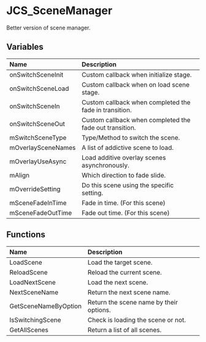 # JCS_SceneManager

Better version of scene manager.

## Variables

| Name               | Description                                             |
|:-------------------|:--------------------------------------------------------|
| onSwitchSceneInit  | Custom callback when initialize stage.                  |
| onSwitchSceneLoad  | Custom callback when on load scene stage.               |
| onSwitchSceneIn    | Custom callback when completed the fade in transition.  |
| onSwitchSceneOut   | Custom callback when completed the fade out transition. |
| mSwitchSceneType   | Type/Method to switch the scene.                        |
| mOverlaySceneNames | A list of addictive scene to load.                      |
| mOverlayUseAsync   | Load additive overlay scenes asynchronously.            |
| mAlign             | Which direction to fade slide.                          |
| mOverrideSetting   | Do this scene using the specific setting.               |
| mSceneFadeInTime   | Fade in time. (For this scene)                          |
| mSceneFadeOutTime  | Fade out time. (For this scene)                         |

## Functions

| Name                 | Description                             |
|:---------------------|:----------------------------------------|
| LoadScene            | Load the target scene.                  |
| ReloadScene          | Reload the current scene.               |
| LoadNextScene        | Load the next scene.                    |
| NextSceneName        | Return the next scene name.             |
| GetSceneNameByOption | Return the scene name by their options. |
| IsSwitchingScene     | Check is loading the scene or not.      |
| GetAllScenes         | Return a list of all scenes.            |
